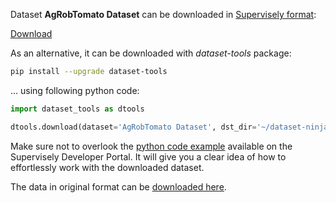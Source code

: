 Dataset **AgRobTomato Dataset** can be downloaded in [Supervisely format](https://developer.supervisely.com/api-references/supervisely-annotation-json-format):

 [Download](https://assets.supervisely.com/supervisely-supervisely-assets-public/teams_storage/W/n/6p/f2CU23MaAITpdNvL7ygd6klxs3DzEP4m8wqBSK6oyt7vuEhNKz663LO3A4JdponnOAJNZPovxWfONcanxjZxj3TBcoAkpT626AUKjIX2E691uEca25GjKn6Wz7zS.tar)

As an alternative, it can be downloaded with *dataset-tools* package:
``` bash
pip install --upgrade dataset-tools
```

... using following python code:
``` python
import dataset_tools as dtools

dtools.download(dataset='AgRobTomato Dataset', dst_dir='~/dataset-ninja/')
```
Make sure not to overlook the [python code example](https://developer.supervisely.com/getting-started/python-sdk-tutorials/iterate-over-a-local-project) available on the Supervisely Developer Portal. It will give you a clear idea of how to effortlessly work with the downloaded dataset.

The data in original format can be [downloaded here](https://zenodo.org/record/5596799/files/Dataset-Greenhouse_Tomato_AgRob.zip?download=1).